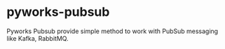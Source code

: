 # pyworks-pubsub
Pyworks Pubsub provide simple method to work with PubSub messaging like Kafka, RabbitMQ.
